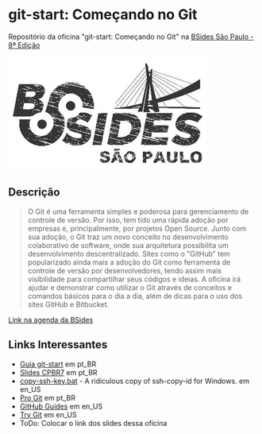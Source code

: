 # git-start: Começando no Git

Repositório da oficina "git-start: Começando no Git" na [BSides São Paulo - 8ª Edição]

![Logo BSides São Paulo]


## Descrição
> O Git é uma ferramenta simples e poderosa para gerenciamento de controle de versão.
>Por isso, tem tido uma rápida adoção por empresas e, principalmente, por projetos Open Source.
>Junto com sua adoção, o Git traz um novo conceito no desenvolvimento colaborativo de software,
> onde sua arquitetura possibilita um desenvolvimento descentralizado.
>Sites como o "GitHub" tem popularizado ainda mais a adoção do Git como ferramenta
> de controle de versão por desenvolvedores, tendo assim mais visibilidade para
> compartilhar seus códigos e ideias. A oficina irá ajudar e demonstrar como utilizar
> o Git através de conceitos e comandos básicos para o dia a dia, além de dicas para o
> uso dos sites GitHub e Bitbucket.

[Link na agenda da BSides]


## Links Interessantes

 * [Guia git-start] em pt_BR
 * [Slides CPBR7] em pt_BR
 * [copy-ssh-key.bat] - A ridiculous copy of ssh-copy-id for Windows. em en_US
 * [Pro Git] em pt_BR
 * [GitHub Guides] em en_US
 * [Try Git] em en_US
 * ToDo: Colocar o link dos slides dessa oficina



[BSides São Paulo - 8ª Edição]: https://www.garoa.net.br/wiki/O_Outro_Lado_BSidesSP_ed_8
[Logo BSides São Paulo]: logo-bsides.jpg
[Link na agenda da BSides]: https://www.garoa.net.br/wiki/O_Outro_Lado_BSidesSP_ed_8/Palestras#Oficina_git-start:_Come.C3.A7ando_no_Git
[Guia git-start]: http://fadamiao.github.io/git-start/
[copy-ssh-key.bat]: https://github.com/fadamiao/copy-ssh-key.bat
[Slides CPBR7]: https://speakerdeck.com/fadamiao/git-start-comecando-no-git-cpbr7
[GitHub Guides]: https://guides.github.com/
[Try Git]: http://try.github.io/
[Pro Git]: http://git-scm.com/book/pt-br

